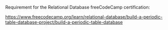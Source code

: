 Requirement for the Relational Database freeCodeCamp certification:

https://www.freecodecamp.org/learn/relational-database/build-a-periodic-table-database-project/build-a-periodic-table-database
